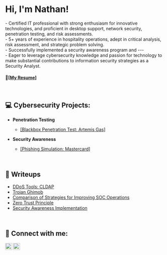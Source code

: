 <h1>Hi, I'm Nathan!</h1>
- Certified IT professional with strong enthusiasm for innovative technologies, and proficient in desktop support, network security, penetration testing, and risk assessments.<br>
- 5+ years of  experience in hospitality operations,  adept in critical analysis, risk assessment, and strategic problem solving. <br>
- Successfully implemented a security awareness program and --- <br>
- Eager to leverage cybersecurity knowledge and passion for technology to make substantial contributions to information security strategies as a Security Analyst.
<br>
<h4>👋<a href="https://github.com/tendeedo/artemis-penetration-testing">[My Resume]</a></h4>
<br>

<h2>💻 Cybersecurity Projects:</h2>

- <b>Penetration Testing</b>
  - <a href="https://github.com/tendeedo/artemis-penetration-testing">[Blackbox Penetration Test: Artemis Gas]</a>

- <b>Security Awareness</b>
  - <a href="https://github.com/tendeedo/tendeedo/blob/main/phishing-simulation-mastercard.pdf">[Phishing Simulation: Mastercard]</a>

<br>
<h2>📝 Writeups</h2>

- <a href="https://github.com/tendeedo/cldap">DDoS Tools: CLDAP</a>
- <a href="https://github.com/tendeedo/cldap">Trojan Ghimob</a>
- <a href="https://github.com/tendeedo/cldap">Comparison of Strategies for Improving SOC Operations</a>
- <a href="https://github.com/tendeedo/cldap">Zero Trust Principle</a>
- <a href="https://github.com/tendeedo/cldap">Security Awareness Implementation</a>

<br>
<h2> 📱 Connect with me:</h2>

[<img align="left" alt="YouTube" width="22px" src="https://cdn.jsdelivr.net/npm/simple-icons@v3/icons/youtube.svg" />][youtube]
[<img align="left" alt="LinkedIn" width="22px" src="https://cdn.jsdelivr.net/npm/simple-icons@v3/icons/linkedin.svg" />][linkedin]

[youtube]: https://www.youtube.com/
[linkedin]: https://linkedin.com/
<br>
